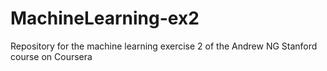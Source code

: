 # MachineLearning-ex2

Repository for the machine learning exercise 2 of the Andrew NG Stanford course on Coursera 

